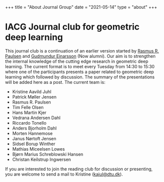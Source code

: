 +++
title = "About Journal Group"
date = "2021-05-14"
type = "about"
+++

# IACG Journal club for geometric deep learning

This journal club is a continuation of an earlier version started by [Rasmus R. Paulsen](http://www.imm.dtu.dk/~rapa/) and [Gudmundur Einarsson](https://gumeo.github.io/) (Now alumni).
Our aim is to strengthen the internal knowledge of the cutting edge research in geometric deep learning.
The current format is to meet every Tuesday from 14:30 to 15:30 where one of the participants presents a paper related to geometric deep learning which followed by discussion.
The summary of the presentations will be added here as a post.
The current team is:

* Kristine Aavild Juhl
* Patrick Møller Jensen
* Rasmus R. Paulsen
* Tim Felle Olsen
* Hans Martin Kjer
* Vedrana Andersen Dahl
* Riccardo Tonello
* Anders Bjorholm Dahl
* Morten Hannemose
* Janus Nørtoft Jensen
* Sidsel Borup Winther
* Mathias Miceelsen Lowes
* Bjørn Marius Schreblowski Hansen
* Christan Keilstrup Ingwersen

If you are interested to join the reading club for discussion or presenting, you are welcome to send a mail to Kristine (kajul@dtu.dk).
